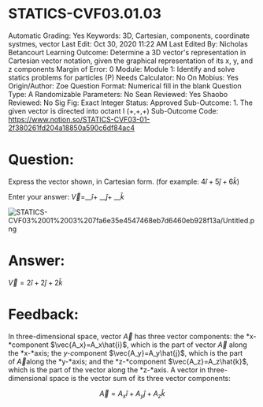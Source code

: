 # STATICS-CVF03.01.03

Automatic Grading: Yes
Keywords: 3D, Cartesian, components, coordinate systmes, vector
Last Edit: Oct 30, 2020 11:22 AM
Last Edited By: Nicholas Betancourt
Learning Outcome: Determine a 3D vector's representation in Cartesian vector notation, given the graphical representation of its x, y, and z components
Margin of Error: 0
Module: Module 1: Identify and solve statics problems for particles (P)
Needs Calculator: No
On Mobius: Yes
Origin/Author: Zoe
Question Format: Numerical fill in the blank
Question Type: A
Randomizable Parameters: No
Sean Reviewed: Yes
Shaobo Reviewed: No
Sig Fig: Exact Integer
Status: Approved
Sub-Outcome: 1. The given vector is directed into octant I  (+,+,+)
Sub-Outcome Code: https://www.notion.so/STATICS-CVF03-01-2f380261fd204a18850a590c6df84ac4

# Question:

Express the vector shown, in Cartesian form. (for example: $4\hat{i}+5\hat{j}+6\hat{k}$)

Enter your answer: $\vec{V}=$__$\hat{i}$+ __$\hat{j}$+ __$\hat{k}$

![STATICS-CVF03%2001%2003%207fa6e35e4547468eb7d6460eb928f13a/Untitled.png](STATICS-CVF03%2001%2003%207fa6e35e4547468eb7d6460eb928f13a/Untitled.png)

# Answer:

$\vec{V}=2\hat{i}+2\hat{j}+2\hat{k}$

# Feedback:

In three-dimensional space, vector $\vec{A}$ has three vector components: the *x-*component $\vec{A_x}=A_x\hat{i}$, which is the part of vector $\vec{A}$ along the *x-*axis; the *y-c*omponent $\vec{A_y}=A_y\hat{j}$, which is the part of $\vec{A}$along the *y-*axis; and the *z-*component $\vec{A_z}=A_z\hat{k}$, which is the part of the vector along the *z-*axis. A vector in three-dimensional space is the vector sum of its three vector components:

$$\vec{A}=A_x\hat{i}+A_y\hat{j}+A_z\hat{k}$$